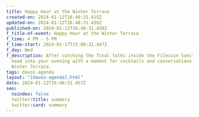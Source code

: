```yaml
---
title: Happy Hour at the Winter Terrace
created-on: 2024-01-12T16:40:31.415Z
updated-on: 2024-01-12T16:40:31.426Z
published-on: 2024-01-12T16:40:31.438Z
f_title-of-event: Happy Hour at the Winter Terrace
f_time: 4 PM - 5 PM
f_time-start: 2024-01-17T15:00:31.447Z
f_day: Wed
f_description: After catching the final talks inside the Filecoin Sanctuary,
  head into your evening with a moment for cocktails and conversations on the
  Winter Terrace.
tags: davos-agenda
layout: "[davos-agenda].html"
date: 2024-01-12T16:40:31.457Z
seo:
  noindex: false
  twitter:title: summary
  twitter:card: summary
---
```

